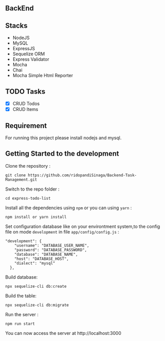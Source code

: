 ## BackEnd

## Stacks

- NodeJS
- MySQL
- ExpressJS
- Sequelize ORM
- Express Validator
- Mocha
- Chai
- Mocha Simple Html Reporter

## TODO Tasks

- [x] CRUD Todos
- [x] CRUD Items

## Requirement

For running this project please install nodejs and mysql.

## Getting Started to the development

Clone the repository :

```
git clone https://github.com/ridopandiSinaga/Backend-Task-Management.git
```

Switch to the repo folder :

```
cd express-todo-list
```

Install all the dependencies using `npm` or you can using `yarn` :

```
npm install or yarn install
```

Set configuration database like on your environtment system,to the config file on mode `development` in file `app/config/config.js` :

```
"development": {
    "username": "DATABASE_USER_NAME",
    "password": "DATABASE_PASSWORD",
    "database": "DATABASE_NAME",
    "host": "DATABASE_HOST",
    "dialect": "mysql"
  },
```

Build database:

```
npx sequelize-cli db:create
```

Build the table:

```
npx sequelize-cli db:migrate
```

Run the server :

```
npm run start
```

You can now access the server at http://localhost:3000
